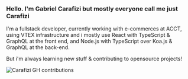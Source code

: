 ### Hello. I'm Gabriel Carafizi but mostly everyone call me just Carafizi

I'm a fullstack developer, currently working with e-commerces at ACCT, using VTEX infrastructure and i mostly use React with TypeScript & GraphQL at the front end, and Node.js with TypeScript over Koa.js & GraphQL at the back-end.

But i'm always learning new stuff & contributing to opensource projects!

![Carafizi GH contributions](https://github-readme-stats.vercel.app/api?username=carafizi1&show_icons=true&theme=radical)

